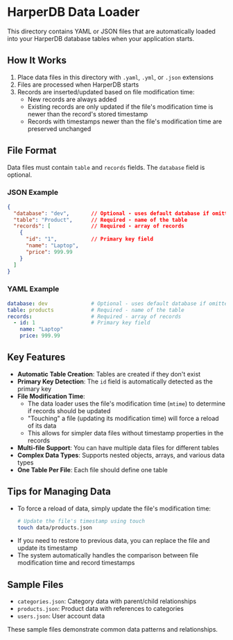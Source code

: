 # HarperDB Data Loader

This directory contains YAML or JSON files that are automatically loaded into your HarperDB database tables when your application starts.

## How It Works

1. Place data files in this directory with `.yaml`, `.yml`, or `.json` extensions
2. Files are processed when HarperDB starts
3. Records are inserted/updated based on file modification time:
   - New records are always added
   - Existing records are only updated if the file's modification time is newer than the record's stored timestamp
   - Records with timestamps newer than the file's modification time are preserved unchanged

## File Format

Data files must contain `table` and `records` fields. The `database` field is optional.

### JSON Example

```json
{
  "database": "dev",       // Optional - uses default database if omitted
  "table": "Product",      // Required - name of the table
  "records": [             // Required - array of records
    {
      "id": "1",           // Primary key field
      "name": "Laptop",
      "price": 999.99
    }
  ]
}
```

### YAML Example

```yaml
database: dev              # Optional - uses default database if omitted
table: products            # Required - name of the table
records:                   # Required - array of records
  - id: 1                  # Primary key field
    name: "Laptop"
    price: 999.99
```

## Key Features

- **Automatic Table Creation**: Tables are created if they don't exist
- **Primary Key Detection**: The `id` field is automatically detected as the primary key
- **File Modification Time**:
  - The data loader uses the file's modification time (`mtime`) to determine if records should be updated
  - "Touching" a file (updating its modification time) will force a reload of its data
  - This allows for simpler data files without timestamp properties in the records
- **Multi-file Support**: You can have multiple data files for different tables
- **Complex Data Types**: Supports nested objects, arrays, and various data types
- **One Table Per File**: Each file should define one table

## Tips for Managing Data

- To force a reload of data, simply update the file's modification time:
  ```bash
  # Update the file's timestamp using touch
  touch data/products.json
  ```
- If you need to restore to previous data, you can replace the file and update its timestamp
- The system automatically handles the comparison between file modification time and record timestamps

## Sample Files

- `categories.json`: Category data with parent/child relationships
- `products.json`: Product data with references to categories
- `users.json`: User account data

These sample files demonstrate common data patterns and relationships.
